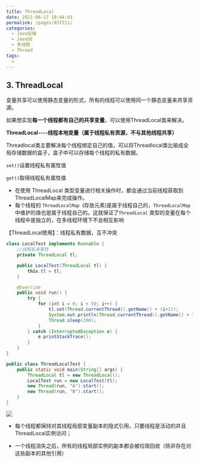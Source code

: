 ```yaml
---
title: ThreadLocal
date: 2021-06-17 18:44:43
permalink: /pages/83f211/
categories:
  - Java后端
  - JavaSE
  - 多线程
  - Thread
tags:
  - 
---
```


## 3. ThreadLocal

变量共享可以使用静态变量的形式，所有的线程可以使用同一个静态变量来共享资源。

如果想实现**每一个线程都有自己的共享变量**，可以使用ThreadLocal类来解决。

**ThreadLocal----线程本地变量（属于线程私有资源，不与其他线程共享）**

Threadlocal类主要解决每个线程绑定自己的值，可以将Threadlocal类比喻成全局存储数据的盒子，盒子中可以存储每个线程的私有数据。

`set()`设置线程私有属性值

`get()`取得线程私有属性值

- 在使用 ThreadLocal 类型变量进行相关操作时，都会通过当前线程获取到 ThreadLocalMap来完成操作。
- 每个线程的 `ThreadLocalMap `(存放元素)是属于线程自己的，`ThreadLocalMap` 中维护的值也是属于线程自己的。这就保证了`ThreadLocal` 类型的变量在每个线程中是独立的，在多线程环境下不会相互影响

【ThreadLocal使用】：线程私有数据，互不冲突

```java
class LocalTest implements Runnable {
    //线程私有属性
    private ThreadLocal tl;

    public LocalTest(ThreadLocal tl) {
        this.tl = tl;
    }

    @Override
    public void run() {
        try {
            for (int i = 0; i < 50; i++) {
                tl.set(Thread.currentThread().getName() + (i+1));
                System.out.println(Thread.currentThread().getName() + " -->> " + tl.get());
                Thread.sleep(200);
            }
        } catch (InterruptedException e) {
            e.printStackTrace();
        }
    }
}

public class ThreadLocalTest {
    public static void main(String[] args) {
        ThreadLocal tl = new ThreadLocal();
        LocalTest run = new LocalTest(tl);
        new Thread(run, "A").start();
        new Thread(run, "B").start();
    }
}
```

![](https://iqqcode-blog.oss-cn-beijing.aliyuncs.com/img-2021-later/20210617212448.png)

- 每个线程都保持对其线程局部变量副本的隐式引用，只要线程是活动的并且ThreadLocal实例访问；

- 一个线程消失之后，所有的线程局部实例的副本都会被垃圾回收（除非存在对这些副本的其他引用）